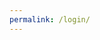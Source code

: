 ```yaml
---
permalink: /login/
---
```


<script>
    location.href="https://github.com/login/oauth/authorize?client_id={{ site.client_id }}"

</script>